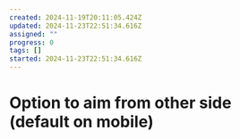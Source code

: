 ```yaml
---
created: 2024-11-19T20:11:05.424Z
updated: 2024-11-23T22:51:34.616Z
assigned: ""
progress: 0
tags: []
started: 2024-11-23T22:51:34.616Z
---
```


# Option to aim from other side (default on mobile)
